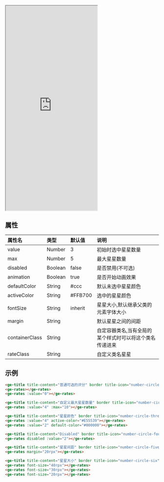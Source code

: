 <div class="simulator">
    <iframe src="https://jamechou.github.io/geui-h5/#/pages/component/rates" height="670px"></iframe>
</div>

## 属性
|属性名|类型|默认值|说明|
|:----|:----|:----|:----|
|value          |Number |3      |初始时选中星星数量|
|max            |Number |5      |最大星星数量|
|disabled       |Boolean|false  |是否禁用(不可选)|
|animation      |Boolean|true   |是否开始动画效果|
|defaultColor   |String |#ccc   |默认未选中星星颜色|
|activeColor    |String |#FFB700|选中的星星颜色|
|fontSize       |String |inherit|星星大小,默认继承父类的元素字体大小|
|margin         |String |       |默认星星之间的间距|
|containerClass |String |       |自定容器类名,当有全局的某个样式时可以将这个类名传递进来|
|rateClass      |String |       |自定义类名星星|

## 示例
```html
<ge-title title-content="普通可选的评分" border title-icon="number-circle-one" category category-content="RATES"></ge-title>
<ge-rates></ge-rates>
<ge-rates :value="0"></ge-rates>

<ge-title title-content="自定义最大星星数量" border title-icon="number-circle-two" category category-content="RATES"></ge-title>
<ge-rates :value="4" :max="10"></ge-rates>

<ge-title title-content="星星颜色" border title-icon="number-circle-three" category category-content="RATES"></ge-title>
<ge-rates :value="4" active-color="#E55539"></ge-rates>
<ge-rates :value="2" default-color="#000000"></ge-rates>

<ge-title title-content="Disabled" border title-icon="number-circle-four" category category-content="RATES"></ge-title>
<ge-rates disabled :value="2"></ge-rates>

<ge-title title-content="星星间距" border title-icon="number-circle-five" category category-content="RATES"></ge-title>
<ge-rates margin="20rpx"></ge-rates>

<ge-title title-content="星星大小" border title-icon="number-circle-six" category category-content="RATES"></ge-title>
<ge-rates font-size="40rpx"></ge-rates>
<ge-rates font-size="30rpx"></ge-rates>
<ge-rates font-size="20rpx"></ge-rates>
```